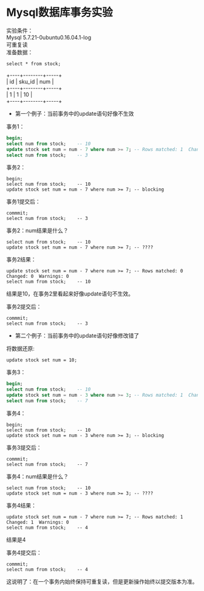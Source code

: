 # Mysql数据库事务实验

实验条件：  
Mysql 5.7.21-0ubuntu0.16.04.1-log  
可重复读  
准备数据：

```
select * from stock;
```

+----+--------+-----+  
\| id \| sku\_id \| num \|  
+----+--------+-----+  
\|  1 \|      1 \|  10 \|  
+----+--------+-----+



* 第一个例子：当前事务中的update语句好像不生效

事务1：

```sql
begin;
select num from stock;    -- 10
update stock set num = num - 7 where num >= 7; -- Rows matched: 1  Changed: 1  Warnings: 0
select num from stock;    -- 3
```

事务2：

```
begin;
select num from stock;    -- 10
update stock set num = num - 7 where num >= 7; -- blocking
```

事务1提交后：

```
commmit;
select num from stock;    -- 3
```

事务2：num结果是什么？

```
select num from stock;    -- 10
update stock set num = num - 7 where num >= 7; -- ????
```

事务2结果：

```
update stock set num = num - 7 where num >= 7; -- Rows matched: 0  Changed: 0  Warnings: 0
select num from stock;    -- 10
```

结果是10，在事务2里看起来好像update语句不生效。

事务2提交后：

```
commmit;
select num from stock;    -- 3
```

* 第二个例子：当前事务中的update语句好像修改错了

将数据还原: 

```
update stock set num = 10;
```

事务3：

```sql
begin;
select num from stock;    -- 10
update stock set num = num - 3 where num >= 3; -- Rows matched: 1  Changed: 1  Warnings: 0
select num from stock;    -- 7
```

事务4：

```
begin;
select num from stock;    -- 10
update stock set num = num - 3 where num >= 3; -- blocking
```

事务3提交后：

```
commmit;
select num from stock;    -- 7
```

事务4：num结果是什么？

```
select num from stock;    -- 10
update stock set num = num - 3 where num >= 3; -- ????
```

事务4结果：

```
update stock set num = num - 7 where num >= 7; -- Rows matched: 1  Changed: 1  Warnings: 0
select num from stock;    -- 4
```

结果是4

事务4提交后：

```
commmit;
select num from stock;    -- 4
```

这说明了：在一个事务内始终保持可重复读，但是更新操作始终以提交版本为准。







